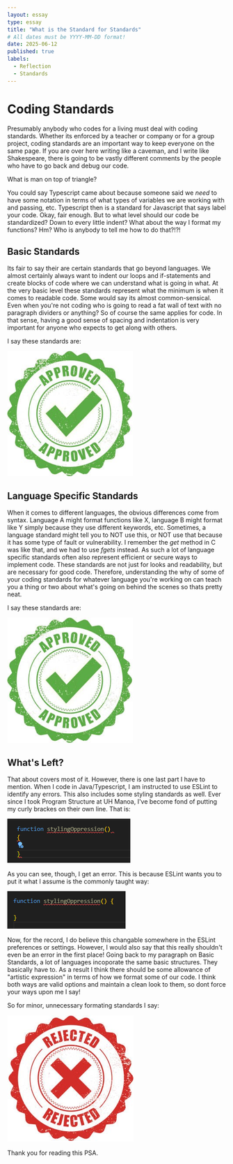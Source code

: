 ```yaml
---
layout: essay
type: essay
title: "What is the Standard for Standards"
# All dates must be YYYY-MM-DD format!
date: 2025-06-12
published: true
labels:
  - Reflection
  - Standards
---
```


# Coding Standards


Presumably anybody who codes for a living must deal with coding standards. Whether its enforced by a teacher or company or for a group project, coding standards are an
important way to keep everyone on the same page. If you are over here writing like a caveman, and I write like Shakespeare, there is going to be vastly different
comments by the people who have to go back and debug our code. 

<cave drawing>

What is man on top of triangle? 

You could say Typescript came about because someone said we *need* to have some notation in terms of what types of variables we are working with and passing, etc. Typescript then is a standard for Javascript that says label your code. Okay, fair enough. But to what level should our code be standardized? Down to every little indent? What about the way I format my functions? Hm? Who is anybody to tell me how to do that?!?!

## Basic Standards

Its fair to say their are certain standards that go beyond languages. We almost certainly always want to indent our loops and if-statements and create blocks of code where we can understand what is going in what. At the very basic level these standards represent what the minimum is when it comes to readable code. Some would say its almost common-sensical. Even when you're not coding who is going to read a fat wall of text with no paragraph dividers or anything? So of course the same applies for code. In that sense, having a good sense of spacing and indentation is very important for anyone who expects to get along with others. 

I say these standards are: 


<img src="../img/standards/approved.jpg">


## Language Specific Standards

When it comes to different languages, the obvious differences come from syntax. Language A might format functions like X, language B might format like Y simply because they use different keywords, etc. Sometimes, a language standard might tell you to NOT use this, or NOT use that because it has some type of fault or vulnerability. I remember the *get* method in C was like that, and we had to use *fgets* instead. As such a lot of language specific standards often also represent efficient or secure ways to implement code. These standards are not just for looks and readability, but are necessary for good code. Therefore, understanding the why of some of your coding standards for whatever language you're working on can teach you a thing or two about what's going on behind the scenes so thats pretty neat.

I say these standards are:


<img src="../img/standards/approved.jpg">


## What's Left? 

That about covers most of it. However, there is one last part I have to mention. When I code in Java/Typescript, I am instructed to use ESLint to identify any errors. This also includes some styling standards as well. Ever since I took Program Structure at UH Manoa, I've become fond of putting my curly brackes on their own line. That is:


<img src="../img/standards/me.png">


As you can see, though, I get an error. This is because ESLint wants you to put it what I assume is the commonly taught way:


<img src="../img/standards/them.png">


Now, for the record, I do believe this changable somewhere in the ESLint preferences or settings. However, I would also say that this really shouldn't even be an error in the first place! Going back to my paragraph on Basic Standards, a lot of languages incoporate the same basic structures. They basically have to. As a result I think there should be some allowance of "artistic expression" in terms of how we format some of our code. I think both ways are valid options and maintain a clean look to them, so dont force your ways upon me I say!

So for minor, unnecessary formating standards I say:


<img src="../img/standards/rejected.jpg">


Thank you for reading this PSA.

 

